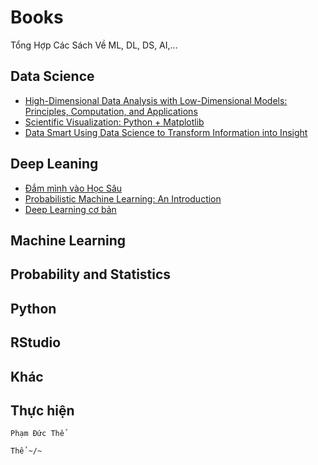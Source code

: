 # Books

Tổng Hợp Các Sách Về ML, DL, DS, AI,...

## Data Science
- [High-Dimensional Data Analysis with Low-Dimensional Models: Principles, Computation, and Applications](https://drive.google.com/file/d/1tKxSTdaiFZw9ekefeLPgDAw7inKl-tY9/view?usp=sharing)
- [Scientific Visualization: Python + Matplotlib](https://drive.google.com/file/d/166p6fW3Z9r0UGHKMyepzrLyNPhqVgkGh/view?usp=sharing)
- [Data Smart Using Data Science to Transform Information into Insight](https://drive.google.com/file/d/1PrqiwAFI7iJ0uGQGSlYFkKihhaZqOHeq/view?usp=sharing)



## Deep Leaning

- [Đắm mình vào Học Sâu](https://drive.google.com/file/d/1WOuONLBIYST9eWFJi6BWLGxH8fIzVThL/view?usp=sharing)
- [Probabilistic Machine Learning: An Introduction](https://drive.google.com/file/d/1hzZaEjp3v2tvnDFigxS7jtIFzTRiA3JG/view?usp=sharing)
- [Deep Learning cơ bản](https://drive.google.com/file/d/1QTf4H1LDZnk2ZGqTIh5zKAWGKKrXR--r/view?usp=sharing)



## Machine Learning




## Probability and Statistics 





## Python




## RStudio





## Khác






## Thực hiện

```
Phạm Đức Thể

Thể ~/~
```
